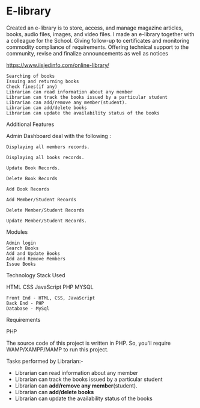 # E-library 
Created an e-library is to store, access, and manage magazine articles, books, audio files, images, and video files. I made an e-library together with a colleague for the School. Giving follow-up to certificates and monitoring commodity compliance of requirements. Offering technical support to the community, revise and finalize announcements as well as notices

https://www.iisjedinfo.com/online-library/


    Searching of books
    Issuing and returning books
    Check fines(if any)
    Librarian can read information about any member
    Librarian can track the books issued by a particular student
    Librarian can add/remove any member(student).
    Librarian can add/delete books
    Librarian can update the availability status of the books

Additional Features

Admin Dashboard deal with the following :

    Displaying all members records.

    Displaying all books records.

    Update Book Records.

    Delete Book Records

    Add Book Records

    Add Member/Student Records

    Delete Member/Student Records

    Update Member/Student Records.

Modules

    Admin login
    Search Books
    Add and Update Books
    Add and Remove Members
    Issue Books

Technology Stack Used

HTML CSS JavaScript PHP MYSQL

    Front End - HTML, CSS, JavaScript
    Back End - PHP
    Database - MySql

Requirements

PHP

The source code of this project is written in PHP. So, you'll require WAMP/XAMPP/MAMP to run this project.

Tasks performed by Librarian:-

- Librarian can read information about any member
- Librarian can track the books issued by a particular student
- Librarian can **add/remove any member**(student).
- Librarian can **add/delete books**
- Librarian can update the availability status of the books

